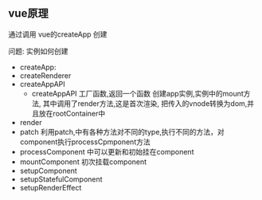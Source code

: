 ## vue原理
通过调用 vue的createApp 创建





问题: 实例如何创建
+ createApp: 
+ createRenderer
+ createAppAPI
	+ createAppAPI 工厂函数,返回一个函数 创建app实例,实例中的mount方法, 其中调用了render方法,这是首次渲染, 把传入的vnode转换为dom,并且放在rootContainer中
+ render 
+ patch 利用patch,中有各种方法对不同的type,执行不同的方法，对component执行processCpmponent方法
+ processComponent 中可以更新和初始挂在component
+ mountComponent  初次挂载component
+ setupComponent  
+ setupStatefulComponent 
+ setupRenderEffect


